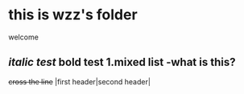 # this is wzz's folder
welcome

*italic test*
**bold test**
1.mixed list
  -what is this?
 ---
 ~~cross the line~~
 |first header|second header|
